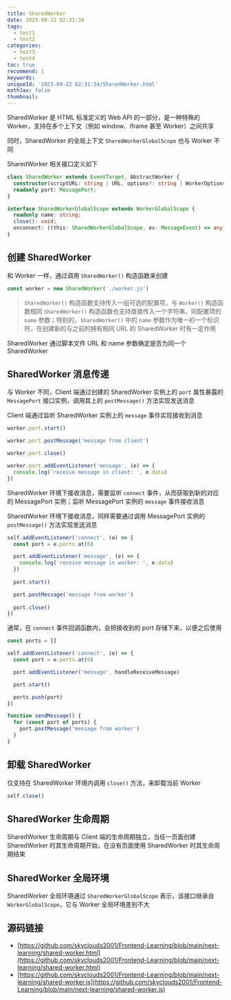 ```yaml
---
title: SharedWorker
date: 2023-09-22 02:31:34
tags:
  - test1
  - test2
categories:
  - test3
  - test4
toc: true
recommend: 1
keywords: 
uniqueId: '2023-09-22 02:31:34/SharedWorker.html'
mathJax: false
thumbnail:
---
```


SharedWorker 是 HTML 标准定义的 Web API 的一部分，是一种特殊的 Worker，支持在多个上下文（例如 window、iframe 甚至 Worker）之间共享

同时，SharedWorker 的全局上下文 `SharedWorkerGlobalScope` 也与 Worker 不同

SharedWorker 相关接口定义如下

```ts
class SharedWorker extends EventTarget, AbstractWorker {
  constructor(scriptURL: string | URL, options?: string | WorkerOptions);
  readonly port: MessagePort;
}

interface SharedWorkerGlobalScope extends WorkerGlobalScope {
  readonly name: string;
  close(): void;
  onconnect: ((this: SharedWorkerGlobalScope, ev: MessageEvent) => any) | null;
}
```

## 创建 SharedWorker

和 Worker 一样，通过调用 `SharedWorker()` 构造函数来创建

```js
const worker = new SharedWorker('./worker.js')
```

> `SharedWorker()` 构造函数支持传入一组可选的配置项，与 `Worker()` 构造函数相同
> `SharedWorker()` 构造函数也支持直接传入一个字符串，同配置项的 `name` 参数；特别的，`SharedWorker()` 中的 `name` 参数作为唯一的一个标识符，在创建新的与之前的拥有相同 URL 的 SharedWorker 时有一定作用

SharedWorker 通过脚本文件 URL 和 name 参数确定是否为同一个 SharedWorker

## SharedWorker 消息传递

与 Worker 不同，Client 端通过创建的 SharedWorker 实例上的 `port` 属性暴露的 `MessagePort` 接口实例，调用其上的 `postMessage()` 方法实现发送消息

Client 端通过监听 SharedWorker 实例上的 `message` 事件实现接收到消息

```js
worker.port.start()

worker.port.postMessage('message from client')

worker.port.close()

worker.port.addEventListener('message', (e) => {
  console.log('receive message in client: ', e.data)
})
```

SharedWorker 环境下接收消息，需要监听 `connect` 事件，从而获取到新的对应的 MessagePort 实例；监听 MessagePort 实例的 `message` 事件接收消息

SharedWorker 环境下接收消息，同样需要通过调用 MessagePort 实例的 `postMessage()` 方法实现发送消息

```js
self.addEventListener('connect', (e) => {
  const port = e.ports.at(0)

  port.addEventListener('message', (e) => {
    console.log('receive message in worker: ', e.data)
  })
  
  port.start()

  port.postMessage('message from worker')
  
  port.close()
})
```

通常，在 `connect` 事件回调函数内，会把接收到的 port 存储下来，以便之后使用

```js
const ports = []

self.addEventListener('connect', (e) => {
  const port = e.ports.at(0)

  port.addEventListener('message', handleReceiveMessage)

  port.start()

  ports.push(port)
})

function sendMessage() {
  for (const port of ports) {
    port.postMessage('message from worker')
  }
}
```

## 卸载 SharedWorker

仅支持在 SharedWorker 环境内调用 `close()` 方法，来卸载当前 Worker

```js
self.close()
```

## SharedWorker 生命周期

SharedWorker 生命周期与 Client 端的生命周期独立，当任一页面创建 SharedWorker 时其生命周期开始，在没有页面使用 SharedWorker 时其生命周期结束

## SharedWorker 全局环境

SharedWorker 全局环境通过 `SharedWorkerGlobalScope` 表示，该接口继承自 `WorkerGlobalScope`，它与 Worker 全局环境差别不大

## 源码链接

* [https://github.com/skyclouds2001/Frontend-Learning/blob/main/next-learning/shared-worker.html](https://github.com/skyclouds2001/Frontend-Learning/blob/main/next-learning/shared-worker.html)
* [https://github.com/skyclouds2001/Frontend-Learning/blob/main/next-learning/shared-worker.js](https://github.com/skyclouds2001/Frontend-Learning/blob/main/next-learning/shared-worker.js)
